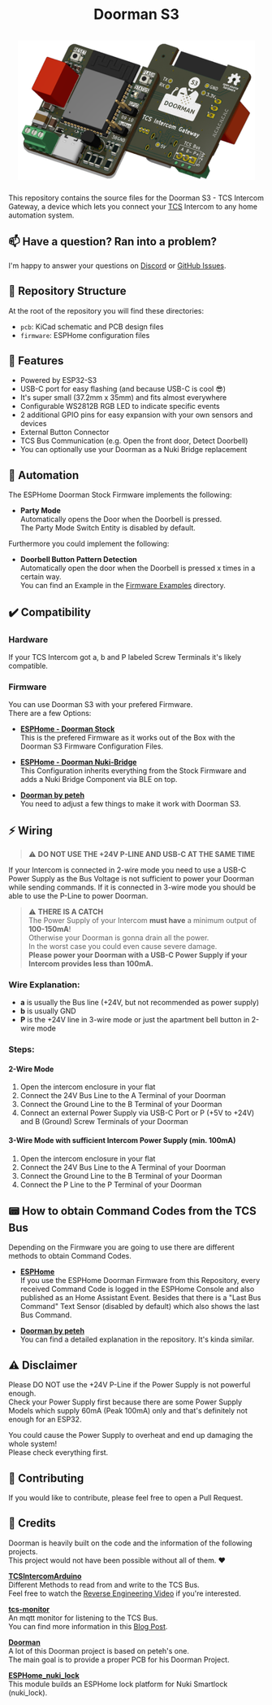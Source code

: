 <h1 align="center">
    <br>
    Doorman S3
    <br>
    <br>
    <img src="docs/Doorman-S3-Title.png" alt="Doorman S3" height="275">
    <br>
</h1>

This repository contains the source files for the Doorman S3 - TCS Intercom Gateway, a device which lets you connect your [TCS](https://www.tcsag.de/) Intercom to any home automation system.

<!--
## 📦 Interested in buying one?

I still have some PCBs left. They are fully assembled and tested and come with ESPHome pre-Installed for direct integration and adoption into Home Assistant.

Feel free to contact me on [Discord](https://discord.gg/MMT4bxhQ68) or by [E-Mail](mailto:flo@azon.ai?subject=Doorman).
-->

## 📫 Have a question? Ran into a problem?

I'm happy to answer your questions on [Discord](https://discord.gg/MMT4bxhQ68) or [GitHub Issues](https://github.com/AzonInc/Doorman/issues).

## 🚩 Repository Structure

At the root of the repository you will find these directories:

- `pcb`: KiCad schematic and PCB design files
- `firmware`: ESPHome configuration files

## 🤖 Features

- Powered by ESP32-S3
- USB-C port for easy flashing (and because USB-C is cool 😎)
- It's super small (37.2mm x 35mm) and fits almost everywhere
- Configurable WS2812B RGB LED to indicate specific events
- 2 additional GPIO pins for easy expansion with your own sensors and devices
- External Button Connector
- TCS Bus Communication (e.g. Open the front door, Detect Doorbell)
- You can optionally use your Doorman as a Nuki Bridge replacement

## 🚀 Automation

The ESPHome Doorman Stock Firmware implements the following:
- **Party Mode**\
Automatically opens the Door when the Doorbell is pressed.\
The Party Mode Switch Entity is disabled by default.

Furthermore you could implement the following:
- **Doorbell Button Pattern Detection**\
Automatically open the door when the Doorbell is pressed x times in a certain way.\
You can find an Example in the [Firmware Examples](https://github.com/AzonInc/Doorman/tree/master/firmware/examples) directory.

## ✔️ Compatibility

### Hardware
If your TCS Intercom got a, b and P labeled Screw Terminals it's likely compatible.

### Firmware
You can use Doorman S3 with your prefered Firmware.\
There are a few Options:
- **[ESPHome - Doorman Stock](https://github.com/AzonInc/doorman/tree/master/firmware)**\
This is the prefered Firmware as it works out of the Box with the Doorman S3 Firmware Configuration Files.

- **[ESPHome - Doorman Nuki-Bridge](https://github.com/AzonInc/doorman/tree/master/firmware)**\
This Configuration inherits everything from the Stock Firmware and adds a Nuki Bridge Component via BLE on top.

- **[Doorman by peteh](https://github.com/peteh/doorman)**\
You need to adjust a few things to make it work with Doorman S3.

## ⚡ Wiring
>⚠️ **DO NOT USE THE +24V P-LINE AND USB-C AT THE SAME TIME**

If your Intercom is connected in 2-wire mode you need to use a USB-C Power Supply as the Bus Voltage is not sufficient to power your Doorman while sending commands. If it is connected in 3-wire mode you should be able to use the P-Line to power Doorman.

>⚠️ **THERE IS A CATCH**\
> The Power Supply of your Intercom **must have** a minimum output of **100-150mA**!\
> Otherwise your Doorman is gonna drain all the power.\
> In the worst case you could even cause severe damage.\
> **Please power your Doorman with a USB-C Power Supply if your Intercom provides less than 100mA.**


### Wire Explanation:
- **a** is usually the Bus line (+24V, but not recommended as power supply)
- **b** is usually GND
- **P** is the +24V line in 3-wire mode or just the apartment bell button in 2-wire mode


### Steps:
#### 2-Wire Mode
1. Open the intercom enclosure in your flat
2. Connect the 24V Bus Line to the A Terminal of your Doorman
3. Connect the Ground Line to the B Terminal of your Doorman
4. Connect an external Power Supply via USB-C Port or P (+5V to +24V) and B (Ground) Screw Terminals of your Doorman

#### 3-Wire Mode with sufficient Intercom Power Supply (min. 100mA)
1. Open the intercom enclosure in your flat
2. Connect the 24V Bus Line to the A Terminal of your Doorman
3. Connect the Ground Line to the B Terminal of your Doorman
4. Connect the P Line to the P Terminal of your Doorman 

## 📟 How to obtain Command Codes from the TCS Bus

Depending on the Firmware you are going to use there are different methods to obtain Command Codes.

- **[ESPHome](https://github.com/AzonInc/doorman/tree/master/firmware)**\
If you use the ESPHome Doorman Firmware from this Repository, every received Command Code is logged in the ESPHome Console and also published as an Home Assistant Event. Besides that there is a "Last Bus Command" Text Sensor (disabled by default) which also shows the last Bus Command.

- **[Doorman by peteh](https://github.com/peteh/doorman)**\
You can find a detailed explanation in the repository. It's kinda similar.

<!--
## Manufacturing

-->

## ⚠️ Disclaimer

Please DO NOT use the +24V P-Line if the Power Supply is not powerful enough.\
Check your Power Supply first because there are some Power Supply Models which supply 60mA (Peak 100mA) only and that's definitely not enough for an ESP32.

You could cause the Power Supply to overheat and end up damaging the whole system!\
Please check everything first.

## 🙌 Contributing
If you would like to contribute, please feel free to open a Pull Request.

## 📜 Credits

Doorman is heavily built on the code and the information of the following projects.\
This project would not have been possible without all of them. ❤️

**[TCSIntercomArduino](https://github.com/atc1441/TCSintercomArduino)**\
Different Methods to read from and write to the TCS Bus.\
Feel free to watch the [Reverse Engineering Video](https://www.youtube.com/watch?v=xFLoauqj9yA&t=11s) if you're interested.

**[tcs-monitor](https://github.com/Syralist/tcs-monitor)**\
An mqtt monitor for listening to the TCS Bus.\
You can find more information in this [Blog Post](https://blog.syralist.de/posts/smarthome/klingel/).

**[Doorman](https://github.com/peteh/doorman)**\
A lot of this Doorman project is based on peteh's one.\
The main goal is to provide a proper PCB for his Doorman Project.

**[ESPHome_nuki_lock](https://github.com/uriyacovy/ESPHome_nuki_lock)**\
This module builds an ESPHome lock platform for Nuki Smartlock (nuki_lock).